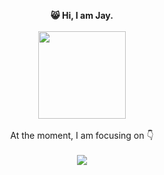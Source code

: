 <p align="center">
  <b> 😸 Hi, I am Jay.</b><br>
  <br>
  <img width="140px" height="140px"align="center" src="https://steamuserimages-a.akamaihd.net/ugc/1168069610703765689/DAD6C3BFFAC44165E9F7CC0DE93CC51A09C676A4/" />
  <br>
  
  <br>
   At the moment, I am focusing on 👇 
  <br>
  <br>
  <a  href="https://github.com/a331998513/projects">
    <img align="center" src="https://github-readme-stats.vercel.app/api/top-langs/?username=a331998513" />
  </a>
</p>
